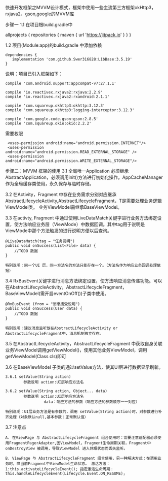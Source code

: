 快速开发框架之MVVM设计模式，框架中使用一些主流第三方框架okHttp3，rxjava2，gson,google的MVVM库

步骤一
1.1 在项目根build.gradle中

allprojects {
    repositories {
        maven { url 'https://jitpack.io' }
    }
}

1.2 项目(Module:app)的build.gradle 中添加依赖

    dependencies {
       implementation 'com.github.Swer316828:LibBase:3.5.19'
    }

   说明：项目已引入框架如下：

    compile 'com.android.support:appcompat-v7:27.1.1'

    compile 'io.reactivex.rxjava2:rxjava:2.2.9'
    compile 'io.reactivex.rxjava2:rxandroid:2.1.1'

    compile 'com.squareup.okhttp3:okhttp:3.12.3'
    compile 'com.squareup.okhttp3:logging-interceptor:3.12.3'

    compile 'com.google.code.gson:gson:2.8.5'
    compile 'com.squareup.okio:okio:2.2.2'

  需要权限

     <uses-permission android:name="android.permission.INTERNET"/>
     <uses-permission android:name="android.permission.READ_EXTERNAL_STORAGE" />
     <uses-permission android:name="android.permission.WRITE_EXTERNAL_STORAGE"/>

步骤二：MVVM 框架的使用
3.1 全局唯一Application 必须继承AbstractApplication，必须调用init()方法进行初始化操作。AppCacheManager 作为全局缓存类使用，永久保存与临时存储。

3.2 在Activity，Fragment 中存在业务需求分别对应继承 AbstractLifecycleActivity<T>,AbstractLifecycleFragment<T>，T是需要处理业务逻辑ViewModel类。
业务ViewModel需继承BaseViewModel。

3.3 在activty, Fragment 中通过使用LiveDataMatch关键字进行业务方法绑定设置，使方法响应业务层（ViewMode）中数据回调。其中tag用于说明是ViewMode中那个方法触发的进行说明方便以后查询。

    @LiveDataMatch(tag = "任务说明")
    public void onSuccess(List<File> data) {
        //TODO 数据
    }

    特别说明：同一个UI 层，同一方法名的方法只能存在一个。（方法名作为响应业务回调处理依据）

3.4 RxBusEvent关键字进行消息方法绑定设置，使方法响应消息传递功能。可以在AbstractLifecycleActivity，AbstractLifecycleFragment，BaseViewModel(需开启eventOnOff())子类中使用。

    @RxBusEvent (from = "消息接受说明")
    public void onSuccess(User data) {
        //TODO 数据
    }

    特别说明：建议消息监听放在AbstractLifecycleActivity or AbstractLifecycleFragment中，消息机制独立存在。

3.5 在AbstractLifecycleActivity，AbstractLifecycleFragment 中获取自身关联业务ViewModel调用getViewModel()，使用其他业务ViewModel，调用getViewModel(Class<T> cls)即可

3.6 在BaseViewModel 子类的通过setValue方法，使其UI层进行数据显示刷新。

    3.6.1 setValue(String action)
            参数说明 action:UI层响应方法名

    3.6.2 setValue(String action, Object... data)
            参数说明 action:UI层响应方法名
                     data：响应方法的参数（响应方法的参数顺序一一对应）

    特别说明：UI层业务方法是有参数的，调用 setValue(String action)时，对参数进行补齐处理（对象默认null,基本参数：正常默认值）

3.7 注意点

    A. 在ViewPage 与 AbstractLifecycleFragment 组合使用时：需要注意适配器必须使用FragmentPagerAdapter,因ViewModel，Fragment生命周期关联，Fragment中onDestroyView 被调用，导致ViewModel 进入休眠状态而丢失监听。

    B. ViewPage 与 AbstractLifecycleFragment 组合使用，另一种解决方式：在调用业务时，唤当前Fragment中ViewModel生命状态。 激活方法：1:this.activateLifecycleEvent(); 指定激活生命周期：this.handleLifecycleEvent(Lifecycle.Event.ON_RESUME);
